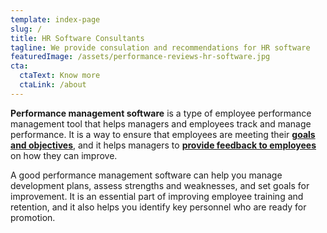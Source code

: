 ```yaml
---
template: index-page
slug: /
title: HR Software Consultants
tagline: We provide consulation and recommendations for HR software
featuredImage: /assets/performance-reviews-hr-software.jpg
cta:
  ctaText: Know more
  ctaLink: /about
---
```

**Performance management software** is a type of employee performance management tool that helps managers and employees track and manage performance. It is a way to ensure that employees are meeting their **[goals and objectives](https://www.performancereviewssoftware.com/why-smart-goals-are-effective)**, and it helps managers to **[provide feedback to employees](https://www.performancereviewssoftware.com/how-to-give-more-meaningful-feedback)** on how they can improve.

A good performance management software can help you manage development plans, assess strengths and weaknesses, and set goals for improvement. It is an essential part of improving employee training and retention, and it also helps you identify key personnel who are ready for promotion.